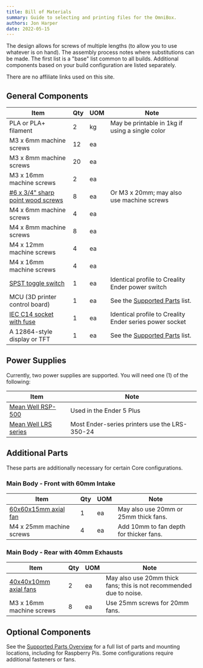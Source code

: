 ```yaml
---
title: Bill of Materials
summary: Guide to selecting and printing files for the OmniBox.
authors: Jon Harper
date: 2022-05-15
---
```


The design allows for screws of multiple lengths (to allow you to use whatever is on hand). The assembly process notes where substitutions can be made. The first list is a "base" list common to all builds. Additional components based on your build configuration are listed separately.

There are no affiliate links used on this site.

## General Components

| Item                                   | Qty | UOM | Note                                                     |
|----------------------------------------|-----|-----|----------------------------------------------------------|
| PLA or PLA+ filament                   | 2   | kg  | May be printable in 1kg if using a single color          |
| M3 x 6mm machine screws                | 12  | ea  |                                                          |
| M3 x 8mm machine screws                | 20  | ea  |                                                          |
| M3 x 16mm machine screws               | 2   | ea  |                                                          |
| [#6 x 3/4" sharp point wood screws][1] | 8   | ea  | Or M3 x 20mm; may also use machine screws                |
| M4 x 6mm machine screws                | 4   | ea  |                                                          |
| M4 x 8mm machine screws                | 8   | ea  |                                                          |
| M4 x 12mm machine screws               | 4   | ea  |                                                          |
| M4 x 16mm machine screws               | 4   | ea  |                                                          |
| [SPST toggle switch][2]                | 1   | ea  | Identical profile to Creality Ender power switch         |
| MCU (3D printer control board)         | 1   | ea  | See the [Supported Parts](support.md) list.              |
| [IEC C14 socket with fuse][3]          | 1   | ea  | Identical profile to Creality Ender series power socket  |
| A 12864-style display or TFT           | 1   | ea  | See the [Supported Parts](support.md) list.              |

## Power Supplies

Currently, two power supplies are supported. You will need one (1) of the following:

| Item                              | Note                                                     |
|-----------------------------------|----------------------------------------------------------|
| [Mean Well RSP-500][5]            | Used in the Ender 5 Plus                                 |
| [Mean Well LRS series][4]         | Most Ender-series printers use the LRS-350-24            |

## Additional Parts

These parts are additionally necessary for certain Core configurations.

### Main Body - Front with 60mm Intake

| Item                              | Qty | UOM | Note                                                     |
|-----------------------------------|-----|-----|----------------------------------------------------------|
| [60x60x15mm axial fan][7]         | 1   | ea  | May also use 20mm or 25mm thick fans.                    |
| M4 x 25mm machine screws          | 4   | ea  | Add 10mm to fan depth for thicker fans.                  |

### Main Body - Rear with 40mm Exhausts


| Item                              | Qty | UOM | Note                                                     |
|-----------------------------------|-----|-----|----------------------------------------------------------|
| [40x40x10mm axial fans][6]        | 2   | ea  | May also use 20mm thick fans; this is not recommended due to noise. |
| M3 x 16mm machine screws          | 8   | ea	| Use 25mm screws for 20mm fans.                           |

## Optional Components

See the [Supported Parts Overview](support.md) for a full list of parts and mounting locations, including for Raspberry Pis. Some configurations require additional fasteners or fans.

[1]: https://www.amazon.com/gp/product/B08LV4D8SB
[2]: https://www.amazon.com/gp/product/B07QQ22DTB
[3]: https://www.amazon.com/gp/product/B081ZFHRGW
[4]: https://www.meanwell.com/webapp/product/search.aspx?prod=LRS-350
[5]: https://www.meanwell.com/webapp/product/search.aspx?prod=RSP-500
[6]: https://www.amazon.com/dp/B08R9L9YR2
[7]: https://www.amazon.com/Wathai-Exhaust-Cooler-Brushless-Cooling/dp/B07Q2JRYZR